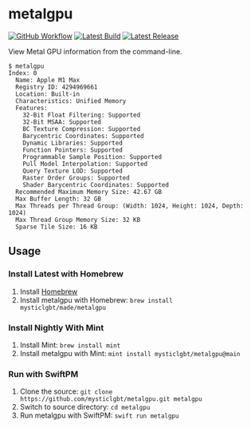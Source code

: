 # metalgpu

[![GitHub Workflow](https://github.com/mysticlgbt/metalgpu/actions/workflows/macos.yml/badge.svg)](https://github.com/mysticlgbt/metalgpu/actions/workflows/macos.yml)
[![Latest Build](https://shields.io/badge/download-nightly-blue)](https://nightly.link/mysticlgbt/metalgpu/workflows/macos/main/metalgpu.zip)
[![Latest Release](https://shields.io/github/v/release/mysticlgbt/metalgpu?display_name=tag&sort=semver)](https://github.com/mysticlgbt/metalgpu/releases/latest)

View Metal GPU information from the command-line.

```
$ metalgpu
Index: 0
  Name: Apple M1 Max
  Registry ID: 4294969661
  Location: Built-in
  Characteristics: Unified Memory
  Features:
    32-Bit Float Filtering: Supported
    32-Bit MSAA: Supported
    BC Texture Compression: Supported
    Barycentric Coordinates: Supported
    Dynamic Libraries: Supported
    Function Pointers: Supported
    Programmable Sample Position: Supported
    Pull Model Interpolation: Supported
    Query Texture LOD: Supported
    Raster Order Groups: Supported
    Shader Barycentric Coordinates: Supported
  Recommended Maximum Memory Size: 42.67 GB
  Max Buffer Length: 32 GB
  Max Threads per Thread Group: (Width: 1024, Height: 1024, Depth: 1024)
  Max Thread Group Memory Size: 32 KB
  Sparse Tile Size: 16 KB
  ```

## Usage

### Install Latest with Homebrew

1. Install [Homebrew](https://brew.sh)
2. Install metalgpu with Homebrew: `brew install mysticlgbt/made/metalgpu`

### Install Nightly With Mint

1. Install Mint: `brew install mint`
2. Install metalgpu with Mint: `mint install mysticlgbt/metalgpu@main`

### Run with SwiftPM

1. Clone the source: `git clone https://github.com/mysticlgbt/metalgpu.git metalgpu`
2. Switch to source directory: `cd metalgpu`
3. Run metalgpu with SwiftPM: `swift run metalgpu`
